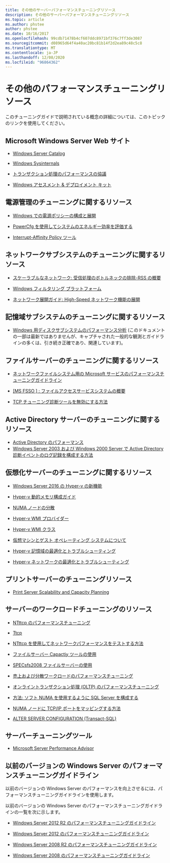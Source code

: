 ```yaml
---
title: その他のサーバーパフォーマンスチューニングリソース
description: その他のサーバーパフォーマンスチューニングリソース
ms.topic: article
ms.author: phstee
author: phstee
ms.date: 10/16/2017
ms.openlocfilehash: 99cdb71478b4cf607ddc8971bf376c7ff3de3087
ms.sourcegitcommit: d08965d64f4a40ac20bc81b14f2d2ea89c48c5c8
ms.translationtype: MT
ms.contentlocale: ja-JP
ms.lasthandoff: 12/08/2020
ms.locfileid: "96864362"
---
```

# <a name="additional-performance-tuning-resources"></a>その他のパフォーマンスチューニングリソース

このチューニングガイドで説明されている概念の詳細については、このトピックのリンクを使用してください。

## <a name="microsoft-windows-server-websites"></a>Microsoft Windows Server Web サイト
-   [Windows Server Catalog](https://www.windowsservercatalog.com/)

-   [Windows Sysinternals](/sysinternals/)

-   [トランザクション処理のパフォーマンスの協議](http://www.tpc.org/)

-   [Windows アセスメント &amp; デプロイメント キット](https://developer.microsoft.com/windows/hardware/windows-assessment-deployment-kit)

## <a name="power-management-tuning-resources"></a>電源管理のチューニングに関するリソース

-   [Windows での電源ポリシーの構成と展開](/windows-hardware/customize/power-settings/configure-processor-power-management-options)

-   [PowerCfg を使用してシステムのエネルギー効率を評価する](/previous-versions/windows/it-pro/windows-vista/cc748940(v=ws.10))

-   [Interrupt-Affinity Policy ツール](https://support.microsoft.com/kb/252867)

## <a name="networking-subsystem-tuning-resources"></a>ネットワークサブシステムのチューニングに関するリソース

-   [スケーラブルなネットワーク: 受信処理のボトルネックの排除-RSS の概要](https://download.microsoft.com/download/5/D/6/5D6EAF2B-7DDF-476B-93DC-7CF0072878E6/NDIS_RSS.doc)

-   [Windows フィルタリング プラットフォーム](/windows-hardware/drivers/network/porting-packet-processing-drivers-and-apps-to-wfp)

-   [ネットワーク展開ガイド: High-Speed ネットワーク機能の展開](/previous-versions/windows/it-pro/windows-server-2008-R2-and-2008/gg162681(v=ws.10))

## <a name="storage-subsystem-tuning-resources"></a>記憶域サブシステムのチューニングに関するリソース

-   [Windows 用ディスクサブシステムのパフォーマンス分析](https://download.microsoft.com/download/e/b/a/eba1050f-a31d-436b-9281-92cdfeae4b45/subsys_perf.doc) (このドキュメントの一部は最新ではありませんが、キャプチャされた一般的な観測とガイドラインの多くは、引き続き正確であり、関連しています)。

## <a name="file-server-tuning-resources"></a>ファイルサーバーのチューニングに関するリソース

-   [ネットワークファイルシステム用の Microsoft サービスのパフォーマンスチューニングガイドライン](/previous-versions/tn-archive/bb463205(v=technet.10))

-   [\[MS FSSO \] : ファイルアクセスサービスシステムの概要](https://download.microsoft.com/download/5/0/1/501ED102-E53F-4CE0-AA6B-B0F93629DDC6/Windows/%5bMS-FSSO%5d.pdf)

-   [TCP チューニング診断ツールを無効にする方法](https://support.microsoft.com/kb/967475)

## <a name="active-directory-server-tuning-resources"></a>Active Directory サーバーのチューニングに関するリソース
-   [Active Directory のパフォーマンス](/previous-versions/dn567654(v=vs.85))
-   [Windows Server 2003 および Windows 2000 Server で Active Directory 診断イベントのログ記録を構成する方法](https://support.microsoft.com/kb/314980)

## <a name="virtualization-server-tuning-resources"></a>仮想化サーバーのチューニングに関するリソース

-   [Windows Server 2016 の Hyper-v の新機能](../../virtualization/hyper-v/what-s-new-in-hyper-v-on-windows.md)

-   [Hyper-v 動的メモリ構成ガイド](/previous-versions/windows/it-pro/windows-server-2008-R2-and-2008/ff817651(v=ws.10))

-   [NUMA ノードの分散](/archive/blogs/winserverperformance/numa-node-balancing)

-   [Hyper-v WMI プロバイダー](/previous-versions/windows/desktop/virtual/windows-virtualization-portal)

-   [Hyper-v WMI クラス](/previous-versions/windows/desktop/virtual/virtualization-wmi-classes)

-   [仮想マシンとゲスト オペレーティング システムについて](/previous-versions/windows/it-pro/windows-server-2008-R2-and-2008/cc794868(v=ws.10))

-   [Hyper-v 記憶域の最適化とトラブルシューティング](/archive/blogs/microsoft_press/new-book-optimizing-and-troubleshooting-hyper-v-storage)

-   [Hyper-v ネットワークの最適化とトラブルシューティング](https://blogs.msdn.com/b/microsoft_press/archive/2013/07/12/rtm-d-today-optimizing-and-troubleshooting-hyper-v-networking.aspx)

## <a name="print-server-tuning-resources"></a>プリントサーバーのチューニングリソース

-   [Print Server Scalability and Capacity Planning](/previous-versions/windows/it-pro/windows-server-2012-R2-and-2012/dn554243(v=ws.11))

## <a name="server-workload-tuning-resources"></a>サーバーのワークロードチューニングのリソース

-   [NTttcp のパフォーマンスチューニング](/previous-versions/dn567663(v=vs.85))

-   [Ttcp](http://en.wikipedia.org/wiki/Ttcp)

-   [NTttcp を使用してネットワークパフォーマンスをテストする方法](https://msdn.microsoft.com/windows/hardware/gg463264.aspx)

-   [ファイルサーバー Capactiy ツールの使用](/previous-versions/dn567658(v=vs.85))

-   [SPECsfs2008 ファイルサーバーの使用](/previous-versions/dn567653(v=vs.85))

-   [売上および分散ワークロードのパフォーマンスチューニング](/previous-versions/dn567646(v=vs.85))

-   [オンライントランザクション処理 (OLTP) のパフォーマンスチューニング](/previous-versions/dn567642(v=vs.85))

-   [方法: ソフト NUMA を使用するように SQL Server を構成する](https://go.microsoft.com/fwlink/?LinkId=98292)

-   [NUMA ノードに TCP/IP ポートをマッピングする方法](https://go.microsoft.com/fwlink/?LinkId=98293)

-   [ALTER SERVER CONFIGURATION (Transact-SQL)](/sql/t-sql/statements/alter-server-configuration-transact-sql)


## <a name="server-tuning-tools"></a>サーバーチューニングツール

-   [Microsoft Server Performance Advisor](/previous-versions/dn481522(v=vs.85))

## <a name="performance-tuning-guidelines-for-previous-versions-of-windows-server"></a>以前のバージョンの Windows Server のパフォーマンスチューニングガイドライン


以前のバージョンの Windows Server のパフォーマンスを向上させるには、パフォーマンスチューニングガイドラインを使用します。

以前のバージョンの Windows Server のパフォーマンスチューニングガイドラインの一覧を次に示します。

-   [Windows Server 2012 R2 のパフォーマンスチューニングガイドライン](https://www.microsoft.com/download/details.aspx?id=51960)

-   [Windows Server 2012 のパフォーマンスチューニングガイドライン](https://download.microsoft.com/download/0/0/B/00BE76AF-D340-4759-8ECD-C80BC53B6231/performance-tuning-guidelines-windows-server-2012.docx)

-   [Windows Server 2008 R2 のパフォーマンスチューニングガイドライン](https://download.microsoft.com/download/6/B/2/6B2EBD3A-302E-4553-AC00-9885BBF31E21/Perf-tun-srv-R2.docx)

-   [Windows Server 2008 のパフォーマンスチューニングガイドライン](https://download.microsoft.com/download/9/c/5/9c5b2167-8017-4bae-9fde-d599bac8184a/Perf-tun-srv.docx)
